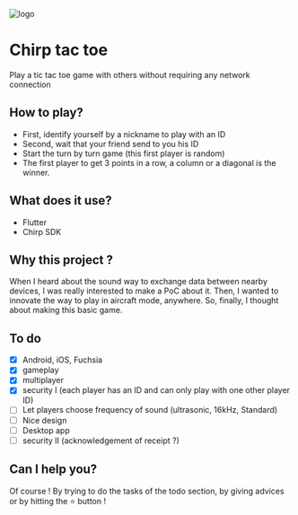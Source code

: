 ![logo](./chirptactoe/assets/images/logo.png)

# Chirp tac toe
Play a tic tac toe game with others without requiring any network connection

## How to play?
- First, identify yourself by a nickname to play with an ID
- Second, wait that your friend send to you his ID
- Start the turn by turn game (this first player is random)
- The first player to get 3 points in a row, a column or a diagonal is the winner.

## What does it use?
  - Flutter
  - Chirp SDK

## Why this project ?
When I heard about the sound way to exchange data between nearby devices, I was really interested to make a PoC about it.
Then, I wanted to innovate the way to play in aircraft mode, anywhere. So, finally, I thought about making this basic game.

## To do
- [X] Android, iOS, Fuchsia
- [X] gameplay
- [X] multiplayer
- [X] security I (each player has an ID and can only play with one other player ID)
- [ ] Let players choose frequency of sound (ultrasonic, 16kHz, Standard)
- [ ] Nice design
- [ ] Desktop app
- [ ] security II (acknowledgement of receipt ?)

## Can I help you?
Of course ! By trying to do the tasks of the todo section, by giving advices or by hitting the :star: button !
